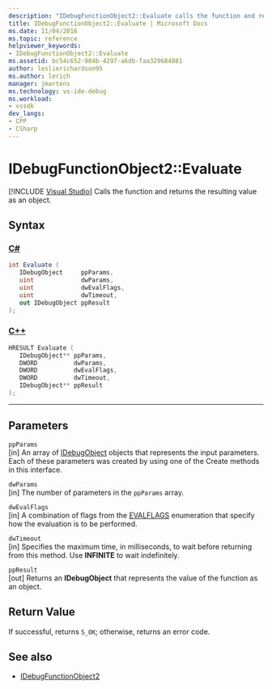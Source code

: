 ```yaml
---
description: "IDebugFunctionObject2::Evaluate calls the function and returns the resulting value as an object."
title: IDebugFunctionObject2::Evaluate | Microsoft Docs
ms.date: 11/04/2016
ms.topic: reference
helpviewer_keywords:
- IDebugFunctionObject2::Evaluate
ms.assetid: bc54c652-904b-4297-a6db-faa329684881
author: leslierichardson95
ms.author: lerich
manager: jmartens
ms.technology: vs-ide-debug
ms.workload:
- vssdk
dev_langs:
- CPP
- CSharp
---
```

# IDebugFunctionObject2::Evaluate

 [!INCLUDE [Visual Studio](~/includes/applies-to-version/vs-windows-only.md)]
Calls the function and returns the resulting value as an object.

## Syntax

### [C#](#tab/csharp)
```csharp
int Evaluate (
   IDebugObject     ppParams,
   uint             dwParams,
   uint             dwEvalFlags,
   uint             dwTimeout,
   out IDebugObject ppResult
);
```
### [C++](#tab/cpp)
```cpp
HRESULT Evaluate (
   IDebugObject** ppParams,
   DWORD          dwParams,
   DWORD          dwEvalFlags,
   DWORD          dwTimeout,
   IDebugObject** ppResult
);
```
---

## Parameters
`ppParams`\
[in] An array of [IDebugObject](../../../extensibility/debugger/reference/idebugobject.md) objects that represents the input parameters. Each of these parameters was created by using one of the Create methods in this interface.

`dwParams`\
[in] The number of parameters in the `ppParams` array.

`dwEvalFlags`\
[in] A combination of flags from the [EVALFLAGS](../../../extensibility/debugger/reference/evalflags.md) enumeration that specify how the evaluation is to be performed.

`dwTimeout`\
[in] Specifies the maximum time, in milliseconds, to wait before returning from this method. Use **INFINITE** to wait indefinitely.

`ppResult`\
[out] Returns an **IDebugObject** that represents the value of the function as an object.

## Return Value
 If successful, returns `S_OK`; otherwise, returns an error code.

## See also
- [IDebugFunctionObject2](../../../extensibility/debugger/reference/idebugfunctionobject2.md)
